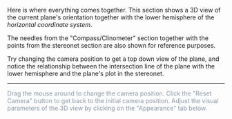 Here is where everything comes together. This section shows a 3D view of the current plane's orientation together with the lower hemisphere of the *horizontal coordinate system*.

The needles from the "Compass/Clinometer" section together with the points from the stereonet section are also shown for reference purposes.

Try changing the camera position to get a top down view of the plane, and notice the relationship between the intersection line of the plane with the lower hemisphere and the plane's plot in the stereonet.

<hr/>

<p style="color:#8a98a7">
Drag the mouse around to change the camera position. Click the "Reset Camera" button to get back to the initial camera position. Adjust the visual parameters of the 3D view by clicking on the "Appearance" tab below.
</p>
